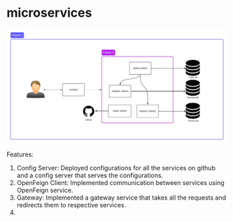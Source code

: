 # microservices
![alt text](./Blankboard.jpeg)

Features:
1. Config Server: Deployed configurations for all the services on github and a config server that serves the configurations.
2. OpenFeign Client: Implemented communication between services using OpenFeign service.
3. Gateway: Implemented a gateway service that takes all the requests and redirects them to respective services.
4. 

